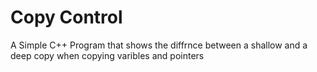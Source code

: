 # Copy Control

A Simple C++ Program that shows the diffrnce between a shallow and a deep copy when copying varibles and pointers
